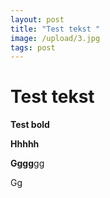 ```yaml
---
layout: post
title: "Test tekst "
image: /upload/3.jpg
tags: post
---
```

# Test tekst 

**Test bold**

**Hhhhh**

**Gggg**gg

Gg
